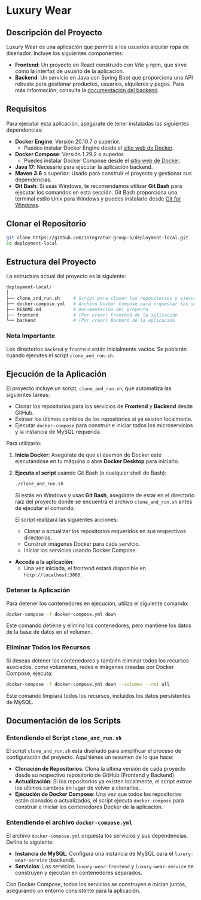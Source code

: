 # Luxury Wear

## Descripción del Proyecto

Luxury Wear es una aplicación que permite a los usuarios alquilar ropa de diseñador. Incluye los siguientes componentes:

- **Frontend**: Un proyecto en React construido con Vite y npm, que sirve como la interfaz de usuario de la aplicación.
- **Backend**: Un servicio en Java con Spring Boot que proporciona una API robusta para gestionar productos, usuarios, alquileres y pagos. Para más información, consulta la [documentación del backend](/backend/readme.md).

## Requisitos

Para ejecutar esta aplicación, asegúrate de tener instaladas las siguientes dependencias:

- **Docker Engine**: Versión 20.10.7 o superior.
    - Puedes instalar Docker Engine desde el [sitio web de Docker](https://docs.docker.com/engine/install/).
- **Docker Compose**: Versión 1.29.2 o superior.
    - Puedes instalar Docker Compose desde el [sitio web de Docker](https://docs.docker.com/compose/install/).
- **Java 17**: Necesario para ejecutar la aplicación backend.
- **Maven 3.6** o superior: Usado para construir el proyecto y gestionar sus dependencias.
- **Git Bash**: Si usas Windows, te recomendamos utilizar **Git Bash** para ejecutar los comandos en esta sección. Git Bash proporciona una terminal estilo Unix para Windows y puedes instalarlo desde [Git for Windows](https://gitforwindows.org/).

## Clonar el Repositorio

```sh
git clone https://github.com/Integrator-group-5/deployment-local.git
cd deployment-local
```

## Estructura del Proyecto

La estructura actual del proyecto es la siguiente:

```sh
deployment-local/
│
├── clone_and_run.sh     # Script para clonar los repositorios y ejecutar la aplicación
├── docker-compose.yml   # Archivo Docker Compose para orquestar los servicios
├── README.md            # Documentación del proyecto
├── frontend             # (Por crear) Frontend de la aplicación
└── backend              # (Por crear) Backend de la aplicación
```

### Nota Importante

Los directorios `backend` y `frontend` están inicialmente vacíos. Se poblarán cuando ejecutes el script `clone_and_run.sh`.

## Ejecución de la Aplicación

El proyecto incluye un script, `clone_and_run.sh`, que automatiza las siguientes tareas:

- Clonar los repositorios para los servicios de **Frontend** y **Backend** desde GitHub.
- Extraer los últimos cambios de los repositorios si ya existen localmente.
- Ejecutar `docker-compose` para construir e iniciar todos los microservicios y la instancia de MySQL requerida.

Para utilizarlo:

1. **Inicia Docker**: Asegúrate de que el daemon de Docker esté ejecutándose en tu máquina o abre **Docker Desktop** para iniciarlo.
2. **Ejecuta el script** usando Git Bash (o cualquier shell de Bash):

    ```sh
    ./clone_and_run.sh
    ```

   Si estás en Windows y usas **Git Bash**, asegúrate de estar en el directorio raíz del proyecto donde se encuentra el archivo `clone_and_run.sh` antes de ejecutar el comando.

   El script realizará las siguientes acciones:
   - Clonar o actualizar los repositorios requeridos en sus respectivos directorios.
   - Construir imágenes Docker para cada servicio.
   - Iniciar los servicios usando Docker Compose.

- **Accede a la aplicación**:
   - Una vez iniciada, el frontend estará disponible en `http://localhost:3000`.

### Detener la Aplicación

Para detener los contenedores en ejecución, utiliza el siguiente comando:

```bash
docker-compose -f docker-compose.yml down
```

Este comando detiene y elimina los contenedores, pero mantiene los datos de la base de datos en el volumen.

### Eliminar Todos los Recursos

Si deseas detener los contenedores y también eliminar todos los recursos asociados, como volúmenes, redes e imágenes creadas por Docker Compose, ejecuta:

```bash
docker-compose -f docker-compose.yml down --volumes --rmi all
```

Este comando limpiará todos los recursos, incluidos los datos persistentes de MySQL.

## Documentación de los Scripts

### Entendiendo el Script `clone_and_run.sh`

El script `clone_and_run.sh` está diseñado para simplificar el proceso de configuración del proyecto. Aquí tienes un resumen de lo que hace:

- **Clonación de Repositorios**: Clona la última versión de cada proyecto desde su respectivo repositorio de GitHub (Frontend y Backend).
- **Actualización**: Si los repositorios ya existen localmente, el script extrae los últimos cambios en lugar de volver a clonarlos.
- **Ejecución de Docker Compose**: Una vez que todos los repositorios están clonados o actualizados, el script ejecuta `docker-compose` para construir e iniciar los contenedores Docker de la aplicación.

### Entendiendo el archivo `docker-compose.yml`

El archivo `docker-compose.yml` orquesta los servicios y sus dependencias. Define lo siguiente:

- **Instancia de MySQL**: Configura una instancia de MySQL para el `luxury-wear-service` (backend).
- **Servicios**: Los servicios `luxury-wear-frontend` y `luxury-wear-service` se construyen y ejecutan en contenedores separados.

Con Docker Compose, todos los servicios se construyen e inician juntos, asegurando un entorno consistente para la aplicación.
